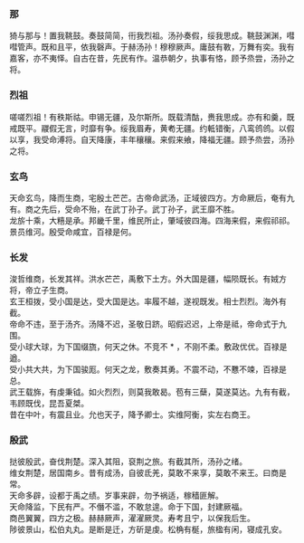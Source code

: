 

### 那  

猗与那与！置我鞉鼓。奏鼓简简，衎我烈祖。汤孙奏假，绥我思成。鞉鼓渊渊，嘒嘒管声。既和且平，依我磬声。于赫汤孙！穆穆厥声。庸鼓有斁，万舞有奕。我有嘉客，亦不夷怿。自古在昔，先民有作。温恭朝夕，执事有恪，顾予烝尝，汤孙之将。  


### 烈祖  

嗟嗟烈祖！有秩斯祜。申锡无疆，及尔斯所。既载清酤，赉我思成。亦有和羹，既戒既平。鬷假无言，时靡有争。绥我眉寿，黄耇无疆。约軧错衡，八鸾鸧鸧。以假以享，我受命溥将。自天降康，丰年穰穰。来假来飨，降福无疆。顾予烝尝，汤孙之将。  


### 玄鸟  

天命玄鸟，降而生商，宅殷土芒芒。古帝命武汤，正域彼四方。方命厥后，奄有九有。商之先后，受命不殆，在武丁孙子。武丁孙子，武王靡不胜。  
龙旂十乘，大糦是承。邦畿千里，维民所止，肇域彼四海。四海来假，来假祁祁。景员维河。殷受命咸宜，百禄是何。  


### 长发  

浚哲维商，长发其祥。洪水芒芒，禹敷下土方。外大国是疆，幅陨既长。有娀方将，帝立子生商。  
玄王桓拨，受小国是达，受大国是达。率履不越，遂视既发。相士烈烈。海外有截。  
帝命不违，至于汤齐。汤降不迟，圣敬日跻。昭假迟迟，上帝是祗，帝命式于九围。  
受小球大球，为下国缀旒，何天之休。不竞不 * ，不刚不柔。敷政优优。百禄是遒。  
受小共大共，为下国骏厖。何天之龙，敷奏其勇。不震不动，不戁不竦，百禄是总。  
武王载旆，有虔秉钺。如火烈烈，则莫我敢曷。苞有三蘖，莫遂莫达。九有有截，韦顾既伐，昆吾夏桀。  
昔在中叶，有震且业。允也天子，降予卿士。实维阿衡，实左右商王。  


### 殷武  

挞彼殷武，奋伐荆楚。深入其阻，裒荆之旅。有截其所，汤孙之绪。  
维女荆楚，居国南乡。昔有成汤，自彼氐羌，莫敢不来享，莫敢不来王。曰商是常。  
天命多辟，设都于禹之绩。岁事来辟，勿予祸适，稼穑匪解。  
天命降监，下民有严。不僭不滥，不敢怠遑。命于下国，封建厥福。  
商邑翼翼，四方之极。赫赫厥声，濯濯厥灵。寿考且宁，以保我后生。  
陟彼景山，松伯丸丸。是断是迁，方斫是虔。松桷有梴，旅楹有闲，寝成孔安。  